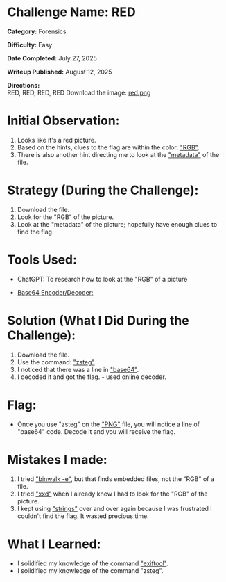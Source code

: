 # Challenge Name: RED

**Category:** Forensics

**Difficulty:** Easy

**Date Completed:** July 27, 2025

**Writeup Published:** August 12, 2025 

**Directions:**  
RED, RED, RED, RED Download the image: [red.png](https://challenge-files.picoctf.net/c_verbal_sleep/831307718b34193b288dde31e557484876fb84978b5818e2627e453a54aa9ba6/red.png)


 # Initial Observation: 
1. Looks like it's a red picture.
2. Based on the hints, clues to the flag are within the color: ["RGB"](https://www.figma.com/resource-library/what-is-rgb/).
3. There is also another hint directing me to look at the ["metadata"](https://www.techtarget.com/whatis/definition/metadata) of the file.

 # Strategy (During the Challenge):
1. Download the file.
2. Look for the "RGB" of the picture.
3. Look at the "metadata" of the picture; hopefully have enough clues to find the flag.

 # Tools Used:

- ChatGPT: To research how to look at the "RGB" of a picture

- [Base64 Encoder/Decoder:](https://www.base64decode.org/)

# Solution (What I Did During the Challenge): 
1. Download the file.
2. Use the command: ["zsteg"](https://tldr.dendron.so/notes/common.zsteg.html)
3. I noticed that there was a line in ["base64"](https://builtin.com/software-engineering-perspectives/base64-encoding).
4. I decoded it and got the flag. - used online decoder.

# Flag: 

- Once you use "zsteg" on the ["PNG"](https://www.adobe.com/creativecloud/file-types/image/raster/png-file.html) file, you will notice a line of "base64" code. Decode it and you will receive the flag.

# Mistakes I made:
1. I tried ["binwalk -e"](https://www.kali.org/tools/binwalk/), but that finds embedded files, not the "RGB" of a file.
2. I tried ["xxd"](https://www.geeksforgeeks.org/linux-unix/xxd-command-in-linux/) when I already knew I had to look for the "RGB" of the picture.
3. I kept using ["strings"](https://labex.io/tutorials/linux-linux-strings-command-with-practical-examples-422934) over and over again because I was frustrated I couldn't find the flag. It wasted precious time.


# What I Learned:
- I solidified my knowledge of the command ["exiftool"](https://www.geeksforgeeks.org/linux-unix/installing-and-using-exiftool-on-linux/).
- I solidified my knowledge of the command "zsteg".

